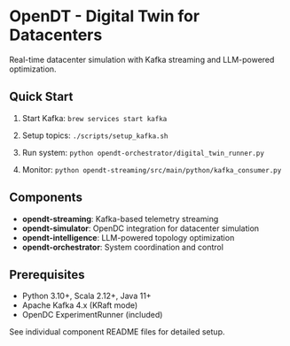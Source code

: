 # OpenDT - Digital Twin for Datacenters

Real-time datacenter simulation with Kafka streaming and LLM-powered optimization.

## Quick Start

1. Start Kafka:
`brew services start kafka`

2. Setup topics:
`./scripts/setup_kafka.sh`

3. Run system:
`python opendt-orchestrator/digital_twin_runner.py`

4. Monitor:
`python opendt-streaming/src/main/python/kafka_consumer.py`

## Components

- **opendt-streaming**: Kafka-based telemetry streaming
- **opendt-simulator**: OpenDC integration for datacenter simulation  
- **opendt-intelligence**: LLM-powered topology optimization
- **opendt-orchestrator**: System coordination and control

## Prerequisites

- Python 3.10+, Scala 2.12+, Java 11+
- Apache Kafka 4.x (KRaft mode)
- OpenDC ExperimentRunner (included)

See individual component README files for detailed setup.
